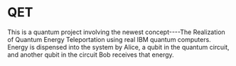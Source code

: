 # QET
This is a quantum project involving the newest concept----The Realization of Quantum Energy Teleportation using real IBM quantum computers. Energy is dispensed into the system by Alice, a qubit in the quantum circuit, and another qubit in the circuit Bob receives that energy.
